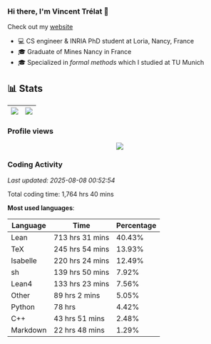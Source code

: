 ### Hi there, I'm Vincent Trélat 👋

Check out my [website](https://vtrelat.github.io)

-   💻 CS engineer & INRIA PhD student at Loria, Nancy, France
-   🎓 Graduate of Mines Nancy in France
-   🎓 Specialized in _formal methods_ which I studied at TU Munich

## 📊 **Stats**

| <img align="center" src="https://readme-stats.clckblog.space/api?username=VTrelat&show_icons=true&include_all_commits=true&theme=tokyonight&hide_border=true" /> | <img align="center" src="https://readme-stats.clckblog.space/api/top-langs/?username=VTrelat&layout=compact&theme=tokyonight&hide_border=true" /> |
| ---------------------------------------------------------------------------------------------------------------------------------------------------------------- | ------------------------------------------------------------------------------------------------------------------------------------------------- |

### Profile views

<p align="center">
 <img src="https://profile-counter.glitch.me/VTrelat/count.svg" />
</p>

<!--automations-->
### Coding Activity
_Last updated: 2025-08-08 00:52:54_

Total coding time: 1,764 hrs 40 mins

**Most used languages**:

| Language | Time | Percentage |
| ------------- | ------------- | ------------- |
| Lean | 713 hrs 31 mins | 40.43% |
| TeX | 245 hrs 54 mins | 13.93% |
| Isabelle | 220 hrs 24 mins | 12.49% |
| sh | 139 hrs 50 mins | 7.92% |
| Lean4 | 133 hrs 23 mins | 7.56% |
| Other | 89 hrs 2 mins | 5.05% |
| Python | 78 hrs | 4.42% |
| C++ | 43 hrs 51 mins | 2.48% |
| Markdown | 22 hrs 48 mins | 1.29% |

